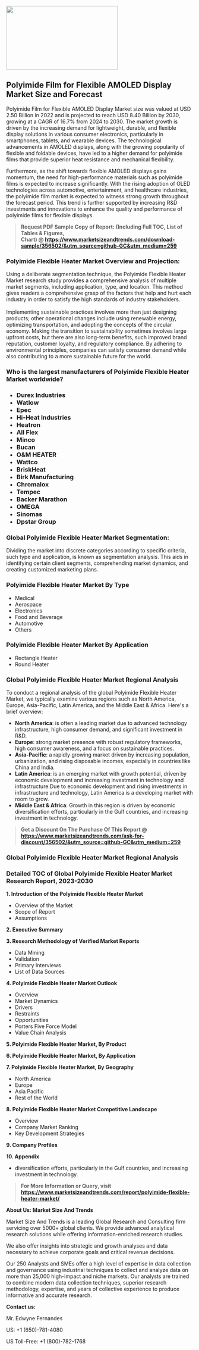 <p><img class="alignnone size-medium wp-image-20088" src="https://ffe5etoiles.com/wp-content/uploads/2024/12/MST1-300x171.png" alt="" width="300" height="171" /></p><h2>Polyimide Film for Flexible AMOLED Display Market Size and Forecast</h2><p>Polyimide Film for Flexible AMOLED Display Market size was valued at USD 2.50 Billion in 2022 and is projected to reach USD 8.40 Billion by 2030, growing at a CAGR of 16.7% from 2024 to 2030. The market growth is driven by the increasing demand for lightweight, durable, and flexible display solutions in various consumer electronics, particularly in smartphones, tablets, and wearable devices. The technological advancements in AMOLED displays, along with the growing popularity of flexible and foldable devices, have led to a higher demand for polyimide films that provide superior heat resistance and mechanical flexibility.</p><p>Furthermore, as the shift towards flexible AMOLED displays gains momentum, the need for high-performance materials such as polyimide films is expected to increase significantly. With the rising adoption of OLED technologies across automotive, entertainment, and healthcare industries, the polyimide film market is expected to witness strong growth throughout the forecast period. This trend is further supported by increasing R&D investments and innovations to enhance the quality and performance of polyimide films for flexible displays.</p></p><blockquote id="" class=""><strong>Request PDF Sample Copy of Report: (Including Full TOC, List of Tables &amp; Figures, Chart)&nbsp;@&nbsp;<strong><a href="https://www.marketsizeandtrends.com/download-sample/356502/&utm_source=github-GC&utm_medium=259" target="_blank">https://www.marketsizeandtrends.com/download-sample/356502/&utm_source=github-GC&utm_medium=259</a></strong></strong></blockquote><h3 id="" class="">Polyimide Flexible Heater Market&nbsp;Overview and Projection:</h3><p id="" class="">Using a deliberate segmentation technique, the Polyimide Flexible Heater Market research study provides a comprehensive analysis of multiple market segments, including application, type, and location. This method gives readers a comprehensive grasp of the factors that help and hurt each industry in order to satisfy the high standards of industry stakeholders. <br /> <br />Implementing sustainable practices involves more than just designing products; other operational changes include using renewable energy, optimizing transportation, and adopting the concepts of the circular economy. Making the transition to sustainability sometimes involves large upfront costs, but there are also long-term benefits, such improved brand reputation, customer loyalty, and regulatory compliance. By adhering to environmental principles, companies can satisfy consumer demand while also contributing to a more sustainable future for the world.</p><h3 id="" class="">Who is the largest manufacturers of&nbsp;Polyimide Flexible Heater Market worldwide?</h3><h3 class=""><p><ul><li>Durex Industries </li><li> Watlow </li><li> Epec </li><li> Hi-Heat Industries </li><li> Heatron </li><li> All Flex </li><li> Minco </li><li> Bucan </li><li> O&M HEATER </li><li> Wattco </li><li> BriskHeat </li><li> Birk Manufacturing </li><li> Chromalox </li><li> Tempec </li><li> Backer Marathon </li><li> OMEGA </li><li> Sinomas </li><li> Dpstar Group</li></ul></p></h3><h3 id="" class="">Global&nbsp;Polyimide Flexible Heater Market Segmentation:</h3><p id="" class="">Dividing the market into discrete categories according to specific criteria, such type and application, is known as segmentation analysis. This aids in identifying certain client segments, comprehending market dynamics, and creating customized marketing plans.</p><h3 id="" class="">Polyimide Flexible Heater Market&nbsp;By Type</h3><p><p><ul><li>Medical</li><li> Aerospace</li><li> Electronics</li><li> Food and Beverage</li><li> Automotive</li><li> Others</p></li></ul></p></p><h3 id="" class="">Polyimide Flexible Heater Market&nbsp;By Application</h3><p class=""><p><ul><li>Rectangle Heater</li><li> Round Heater</li></ul></p></p><h3 id="" class="">Global Polyimide Flexible Heater Market Regional Analysis</h3><p id="" class="">To conduct a regional analysis of the global Polyimide Flexible Heater Market, we typically examine various regions such as North America, Europe, Asia-Pacific, Latin America, and the Middle East &amp; Africa. Here's a brief overview:</p><ul><li><strong>North America</strong>: is often a leading market due to advanced technology infrastructure, high consumer demand, and significant investment in R&amp;D.</li><li><strong>Europe</strong>: strong market presence with robust regulatory frameworks, high consumer awareness, and a focus on sustainable practices.</li><li><strong>Asia-Pacific</strong>: a rapidly growing market driven by increasing population, urbanization, and rising disposable incomes, especially in countries like China and India.</li><li><strong>Latin America</strong>: is an emerging market with growth potential, driven by economic development and increasing investment in technology and infrastructure.Due to economic development and rising investments in infrastructure and technology, Latin America is a developing market with room to grow.</li><li><strong>Middle East &amp; Africa</strong>: Growth in this region is driven by economic diversification efforts, particularly in the Gulf countries, and increasing investment in technology.</li></ul><blockquote id="" class=""><strong>Get a Discount On The Purchase Of This Report @ <strong><a href="https://www.marketsizeandtrends.com/ask-for-discount/356502/&utm_source=github-GC&utm_medium=259" target="_blank">https://www.marketsizeandtrends.com/ask-for-discount/356502/&utm_source=github-GC&utm_medium=259</a></strong></strong></blockquote><h3 id="" class="">Global Polyimide Flexible Heater Market Regional Analysis</h3><h3 id="" class="">Detailed TOC of Global Polyimide Flexible Heater Market Research Report, 2023-2030</h3><p id="" class=""><strong>1. Introduction of the Polyimide Flexible Heater Market</strong></p><ul><li>Overview of the Market</li><li>Scope of Report</li><li>Assumptions</li></ul><p id="" class=""><strong>2. Executive Summary</strong></p><p id="" class=""><strong>3. Research Methodology of Verified Market Reports</strong></p><ul><li>Data Mining</li><li>Validation</li><li>Primary Interviews</li><li>List of Data Sources</li></ul><p id="" class=""><strong>4. Polyimide Flexible Heater Market Outlook</strong></p><ul><li>Overview</li><li>Market Dynamics</li><li>Drivers</li><li>Restraints</li><li>Opportunities</li><li>Porters Five Force Model</li><li>Value Chain Analysis</li></ul><p id="" class=""><strong>5. Polyimide Flexible Heater Market, By Product</strong></p><p id="" class=""><strong>6. Polyimide Flexible Heater Market, By Application</strong></p><p id="" class=""><strong>7. Polyimide Flexible Heater Market, By Geography</strong></p><ul><li>North America</li><li>Europe</li><li>Asia Pacific</li><li>Rest of the World</li></ul><p id="" class=""><strong>8. Polyimide Flexible Heater Market Competitive Landscape</strong></p><ul><li>Overview</li><li>Company Market Ranking</li><li>Key Development Strategies</li></ul><p id="" class=""><strong>9. Company Profiles</strong></p><p id="" class=""><strong>10. Appendix</strong></p><ul><li>diversification efforts, particularly in the Gulf countries, and increasing investment in technology.</li></ul><blockquote id="" class=""><strong>For More Information or Query, visit <strong><strong><a href="https://www.marketsizeandtrends.com/report/polyimide-flexible-heater-market/" target="_blank">https://www.marketsizeandtrends.com/report/polyimide-flexible-heater-market/</a></strong></strong></strong></blockquote><p id="" class=""><strong>About Us: Market Size And Trends</strong></p><p id="" class="">Market Size And Trends is a leading Global Research and Consulting firm servicing over 5000+ global clients. We provide advanced analytical research solutions while offering information-enriched research studies.</p><p id="" class="">We also offer insights into strategic and growth analyses and data necessary to achieve corporate goals and critical revenue decisions.</p><p id="" class="">Our 250 Analysts and SMEs offer a high level of expertise in data collection and governance using industrial techniques to collect and analyze data on more than 25,000 high-impact and niche markets. Our analysts are trained to combine modern data collection techniques, superior research methodology, expertise, and years of collective experience to produce informative and accurate research.</p><p id="" class=""><strong>Contact us:</strong></p><p id="" class="">Mr. Edwyne Fernandes</p><p id="" class="">US: +1 (650)-781-4080</p><p id="" class="">US Toll-Free: +1 (800)-782-1768</p>
